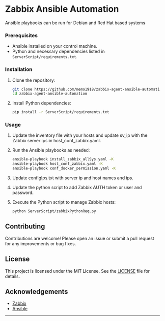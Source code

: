# Zabbix Ansible Automation

Ansible playbooks can be run for Debian and Red Hat based systems 

### Prerequisites

- Ansible installed on your control machine.
- Python and necessary dependencies listed in `ServerScript/requirements.txt`.

### Installation

1. Clone the repository:
    ```sh
    git clone https://github.com/memo1918/zabbix-agent-ansible-automation.git
    cd zabbix-agent-ansible-automation
    ```

2. Install Python dependencies:
    ```sh
    pip install -r ServerScript/requirements.txt
    ```

### Usage

1. Update the inventory file with your hosts and update sv_ip with the Zabbix server ips in host_conf_zabbix.yaml.

2. Run the Ansible playbooks as needed:
    ```sh
    ansible-playbook install_zabbix_allSys.yaml -K
    ansible-playbook host_conf_zabbix.yaml -K
    ansible-playbook conf_docker_permission.yaml -K 
    ```

3. Update configIps.txt with server ip and host names and ips.

4. Update the python script to add Zabbix AUTH token or user and password.

5. Execute the Python script to manage Zabbix hosts:
    ```sh
    python ServerScript/zabbixPythonReq.py
    ```



## Contributing

Contributions are welcome! Please open an issue or submit a pull request for any improvements or bug fixes.

## License

This project is licensed under the MIT License. See the [LICENSE](LICENSE) file for details.

## Acknowledgements

- [Zabbix](https://www.zabbix.com/)
- [Ansible](https://www.ansible.com/)

---
